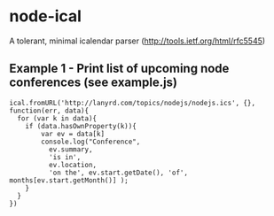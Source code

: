 # node-ical #

A tolerant, minimal icalendar parser
(http://tools.ietf.org/html/rfc5545)


## Example 1 - Print list of upcoming node conferences (see example.js)


    ical.fromURL('http://lanyrd.com/topics/nodejs/nodejs.ics', {}, function(err, data){
  	  for (var k in data){
	  	if (data.hasOwnProperty(k)){
			var ev = data[k]
			console.log("Conference", 
			  ev.summary, 
			  'is in',  
			  ev.location, 
			  'on the', ev.start.getDate(), 'of', months[ev.start.getMonth()] );
		}
	  }	
    })

